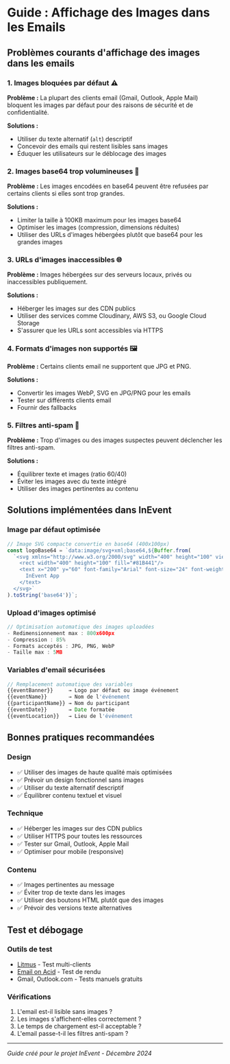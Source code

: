 # Guide : Affichage des Images dans les Emails

## Problèmes courants d'affichage des images dans les emails

### 1. **Images bloquées par défaut** ⚠️
**Problème :** La plupart des clients email (Gmail, Outlook, Apple Mail) bloquent les images par défaut pour des raisons de sécurité et de confidentialité.

**Solutions :**
- Utiliser du texte alternatif (`alt`) descriptif
- Concevoir des emails qui restent lisibles sans images
- Éduquer les utilisateurs sur le déblocage des images

### 2. **Images base64 trop volumineuses** 📁
**Problème :** Les images encodées en base64 peuvent être refusées par certains clients si elles sont trop grandes.

**Solutions :**
- Limiter la taille à 100KB maximum pour les images base64
- Optimiser les images (compression, dimensions réduites)
- Utiliser des URLs d'images hébergées plutôt que base64 pour les grandes images

### 3. **URLs d'images inaccessibles** 🌐
**Problème :** Images hébergées sur des serveurs locaux, privés ou inaccessibles publiquement.

**Solutions :**
- Héberger les images sur des CDN publics
- Utiliser des services comme Cloudinary, AWS S3, ou Google Cloud Storage
- S'assurer que les URLs sont accessibles via HTTPS

### 4. **Formats d'images non supportés** 🖼️
**Problème :** Certains clients email ne supportent que JPG et PNG.

**Solutions :**
- Convertir les images WebP, SVG en JPG/PNG pour les emails
- Tester sur différents clients email
- Fournir des fallbacks

### 5. **Filtres anti-spam** 🚫
**Problème :** Trop d'images ou des images suspectes peuvent déclencher les filtres anti-spam.

**Solutions :**
- Équilibrer texte et images (ratio 60/40)
- Éviter les images avec du texte intégré
- Utiliser des images pertinentes au contenu

## Solutions implémentées dans InEvent

### Image par défaut optimisée
```typescript
// Image SVG compacte convertie en base64 (400x100px)
const logoBase64 = `data:image/svg+xml;base64,${Buffer.from(
  `<svg xmlns="http://www.w3.org/2000/svg" width="400" height="100" viewBox="0 0 400 100">
    <rect width="400" height="100" fill="#81B441"/>
    <text x="200" y="60" font-family="Arial" font-size="24" font-weight="bold" text-anchor="middle" fill="white">
      InEvent App
    </text>
  </svg>`
).toString('base64')}`;
```

### Upload d'images optimisé
```typescript
// Optimisation automatique des images uploadées
- Redimensionnement max : 800x600px
- Compression : 85%
- Formats acceptés : JPG, PNG, WebP
- Taille max : 5MB
```

### Variables d'email sécurisées
```typescript
// Remplacement automatique des variables
{{eventBanner}}     → Logo par défaut ou image événement
{{eventName}}       → Nom de l'événement
{{participantName}} → Nom du participant
{{eventDate}}       → Date formatée
{{eventLocation}}   → Lieu de l'événement
```

## Bonnes pratiques recommandées

### Design
- ✅ Utiliser des images de haute qualité mais optimisées
- ✅ Prévoir un design fonctionnel sans images
- ✅ Utiliser du texte alternatif descriptif
- ✅ Équilibrer contenu textuel et visuel

### Technique
- ✅ Héberger les images sur des CDN publics
- ✅ Utiliser HTTPS pour toutes les ressources
- ✅ Tester sur Gmail, Outlook, Apple Mail
- ✅ Optimiser pour mobile (responsive)

### Contenu
- ✅ Images pertinentes au message
- ✅ Éviter trop de texte dans les images
- ✅ Utiliser des boutons HTML plutôt que des images
- ✅ Prévoir des versions texte alternatives

## Test et débogage

### Outils de test
- [Litmus](https://litmus.com) - Test multi-clients
- [Email on Acid](https://emailonacid.com) - Test de rendu
- Gmail, Outlook.com - Tests manuels gratuits

### Vérifications
1. L'email est-il lisible sans images ?
2. Les images s'affichent-elles correctement ?
3. Le temps de chargement est-il acceptable ?
4. L'email passe-t-il les filtres anti-spam ?

---

*Guide créé pour le projet InEvent - Décembre 2024* 